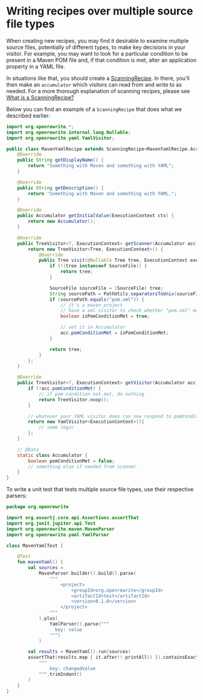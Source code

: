 # Writing recipes over multiple source file types

When creating new recipes, you may find it desirable to examine multiple source files, potentially of different types, to make key decisions in your visitor. For example, you may want to look for a particular condition to be present in a Maven POM file and, if that condition is met, alter an application property in a YAML file.

In situations like that, you should create a [ScanningRecipe](https://github.com/openrewrite/rewrite/blob/v8.1.2/rewrite-core/src/main/java/org/openrewrite/ScanningRecipe.java). In there, you'll then make an `accumulator` which visitors can read from and write to as needed. For a more thorough explanation of scanning recipes, please see [What is a ScanningRecipe?](/changelog/8-1-2-Release.md#what-is-a-scanningrecipe)

Below you can find an example of a `ScanningRecipe` that does what we described earlier:

```java
import org.openrewrite.*;
import org.openrewrite.internal.lang.Nullable;
import org.openrewrite.yaml.YamlVisitor;

public class MavenYamlRecipe extends ScanningRecipe<MavenYamlRecipe.Accumulator> {
    @Override
    public String getDisplayName() {
        return "Something with Maven and something with YAML";
    }

    @Override
    public String getDescription() {
        return "Something with Maven and something with YAML.";
    }

    @Override
    public Accumulator getInitialValue(ExecutionContext ctx) {
        return new Accumulator();
    }

    @Override
    public TreeVisitor<?, ExecutionContext> getScanner(Accumulator acc) {
        return new TreeVisitor<Tree, ExecutionContext>() {
            @Override
            public Tree visit(@Nullable Tree tree, ExecutionContext executionContext) {
                if (!(tree instanceof SourceFile)) {
                    return tree;
                }

                SourceFile sourceFile = (SourceFile) tree;
                String sourcePath = PathUtils.separatorsToUnix(sourceFile.getSourcePath().toString());
                if (sourcePath.equals("pom.xml")) {
                    // it's a maven project
                    // have a xml visitor to check whether "pom.xml" meet some condition, assume it's true here
                    boolean isPomConditionMet = true;

                    // set it in Accumulator
                    acc.pomConditionMet = isPomConditionMet;
                }

                return tree;
            }
        };
    }

    @Override
    public TreeVisitor<?, ExecutionContext> getVisitor(Accumulator acc) {
        if (!acc.pomConditionMet) {
            // if pom condition not met, do nothing
            return TreeVisitor.noop();
        }

        // whatever your YAML visitor does can now respond to pomConditionMet
        return new YamlVisitor<ExecutionContext>(){
            // some logic
        };
    }

    // @Data
    static class Accumulator {
        boolean pomConditionMet = false;
        // something else if needed from scanner
    }
}
```

To write a unit test that tests multiple source file types, use their respective parsers:

```kotlin
package org.openrewrite

import org.assertj.core.api.Assertions.assertThat
import org.junit.jupiter.api.Test
import org.openrewrite.maven.MavenParser
import org.openrewrite.yaml.YamlParser

class MavenYamlTest {

    @Test
    fun mavenYaml() {
        val sources =
            MavenParser.builder().build().parse(
                """
                    <project>
                        <groupId>org.openrewrite</groupId>
                        <artifactId>test</artifactId>
                        <version>0.1.0</version>
                    </project>
                """
            ).plus(
                YamlParser().parse("""
                  key: value
                """)
            )

        val results = MavenYaml().run(sources)
        assertThat(results.map { it.after!!.printAll() }).containsExactly(
            """
                key: changedValue
            """.trimIndent()
        )
    }
}
```
